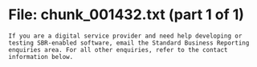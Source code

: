 ﻿# File: chunk_001432.txt (part 1 of 1)
```
If you are a digital service provider and need help developing or testing SBR-enabled software, email the Standard Business Reporting enquiries area. For all other enquiries, refer to the contact information below.
```

